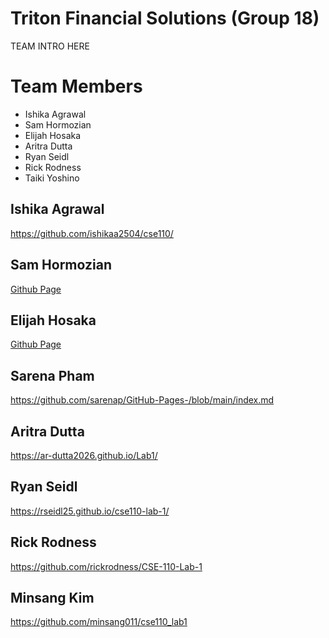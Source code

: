 # Triton Financial Solutions (Group 18)
TEAM INTRO HERE

# Team Members
- Ishika Agrawal
- Sam Hormozian
- Elijah Hosaka
- Aritra Dutta
- Ryan Seidl
- Rick Rodness
- Taiki Yoshino

## Ishika Agrawal
https://github.com/ishikaa2504/cse110/

## Sam Hormozian
[Github Page](https://samhormozian1.github.io/CSE110GithubPagesProject/)
## Elijah Hosaka
[Github Page](https://elijah-hosaka.github.io/cse110-lab-1/)

## Sarena Pham
https://github.com/sarenap/GitHub-Pages-/blob/main/index.md

## Aritra Dutta
https://ar-dutta2026.github.io/Lab1/

## Ryan Seidl
https://rseidl25.github.io/cse110-lab-1/

## Rick Rodness
https://github.com/rickrodness/CSE-110-Lab-1

## Minsang Kim
https://github.com/minsang011/cse110_lab1
